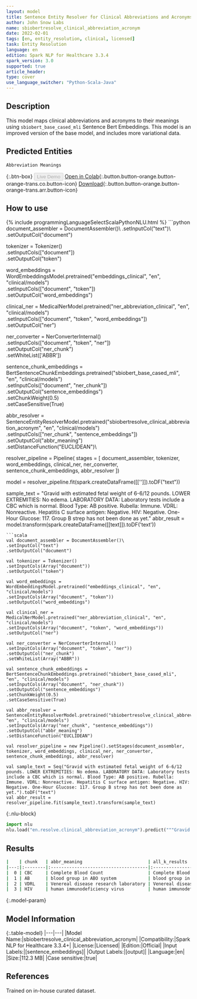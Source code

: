 ```yaml
---
layout: model
title: Sentence Entity Resolver for Clinical Abbreviations and Acronyms (sbiobert_base_cased_mli embeddings)
author: John Snow Labs
name: sbiobertresolve_clinical_abbreviation_acronym
date: 2022-02-01
tags: [en, entity_resolution, clinical, licensed]
task: Entity Resolution
language: en
edition: Spark NLP for Healthcare 3.3.4
spark_version: 3.0
supported: true
article_header:
type: cover
use_language_switcher: "Python-Scala-Java"
---
```


## Description

This model maps clinical abbreviations and acronyms to their meanings using `sbiobert_base_cased_mli` Sentence Bert Embeddings. This model is an improved version of the base model, and includes more variational data.

## Predicted Entities

`Abbreviation Meanings`

{:.btn-box}
<button class="button button-orange" disabled>Live Demo</button>
[Open in Colab](https://colab.research.google.com/github/JohnSnowLabs/spark-nlp-workshop/blob/master/tutorials/Certification_Trainings/Healthcare/3.Clinical_Entity_Resolvers.ipynb){:.button.button-orange.button-orange-trans.co.button-icon}
[Download](https://s3.amazonaws.com/auxdata.johnsnowlabs.com/clinical/models/sbiobertresolve_clinical_abbreviation_acronym_en_3.3.4_3.0_1643681527227.zip){:.button.button-orange.button-orange-trans.arr.button-icon}

## How to use



<div class="tabs-box" markdown="1">
{% include programmingLanguageSelectScalaPythonNLU.html %}
```python
document_assembler = DocumentAssembler()\
.setInputCol("text")\
.setOutputCol("document")

tokenizer = Tokenizer()\
.setInputCols(["document"])\
.setOutputCol("token")

word_embeddings = WordEmbeddingsModel.pretrained("embeddings_clinical", "en", "clinical/models")\
.setInputCols(["document", "token"])\
.setOutputCol("word_embeddings")

clinical_ner = MedicalNerModel.pretrained("ner_abbreviation_clinical", "en", "clinical/models") \
.setInputCols(["document", "token", "word_embeddings"]) \
.setOutputCol("ner")

ner_converter = NerConverterInternal() \
.setInputCols(["document", "token", "ner"]) \
.setOutputCol("ner_chunk")\
.setWhiteList(['ABBR'])

sentence_chunk_embeddings = BertSentenceChunkEmbeddings.pretrained("sbiobert_base_cased_mli", "en", "clinical/models")\
.setInputCols(["document", "ner_chunk"])\
.setOutputCol("sentence_embeddings")\
.setChunkWeight(0.5)\
.setCaseSensitive(True)

abbr_resolver = SentenceEntityResolverModel.pretrained("sbiobertresolve_clinical_abbreviation_acronym", "en", "clinical/models") \
.setInputCols(["ner_chunk", "sentence_embeddings"]) \
.setOutputCol("abbr_meaning")\
.setDistanceFunction("EUCLIDEAN")\


resolver_pipeline = Pipeline(
stages = [
document_assembler,
tokenizer,
word_embeddings,
clinical_ner,
ner_converter,
sentence_chunk_embeddings,
abbr_resolver
])

model = resolver_pipeline.fit(spark.createDataFrame([['']]).toDF("text"))

sample_text = "Gravid with estimated fetal weight of 6-6/12 pounds. LOWER EXTREMITIES: No edema. LABORATORY DATA: Laboratory tests include a CBC which is normal. Blood Type: AB positive. Rubella: Immune. VDRL: Nonreactive. Hepatitis C surface antigen: Negative. HIV: Negative. One-Hour Glucose: 117. Group B strep has not been done as yet."
abbr_result = model.transform(spark.createDataFrame([[text]]).toDF('text'))
```
```scala
val document_assembler = DocumentAssembler()\
.setInputCol("text")
.setOutputCol("document")

val tokenizer = Tokenizer()
.setInputCols(Array("document"))
.setOutputCol("token")

val word_embeddings = WordEmbeddingsModel.pretrained("embeddings_clinical", "en", "clinical/models")
.setInputCols(Array("document", "token"))
.setOutputCol("word_embeddings")

val clinical_ner = MedicalNerModel.pretrained("ner_abbreviation_clinical", "en", "clinical/models") 
.setInputCols(Array("document", "token", "word_embeddings")) 
.setOutputCol("ner")

val ner_converter = NerConverterInternal() 
.setInputCols(Array("document", "token", "ner")) 
.setOutputCol("ner_chunk")
.setWhiteList(Array("ABBR"))

val sentence_chunk_embeddings = BertSentenceChunkEmbeddings.pretrained("sbiobert_base_cased_mli", "en", "clinical/models")
.setInputCols(Array("document", "ner_chunk"))
.setOutputCol("sentence_embeddings")
.setChunkWeight(0.5)
.setCaseSensitive(True)

val abbr_resolver = SentenceEntityResolverModel.pretrained("sbiobertresolve_clinical_abbreviation_acronym", "en", "clinical/models") 
.setInputCols(Array("ner_chunk", "sentence_embeddings")) 
.setOutputCol("abbr_meaning")
.setDistanceFunction("EUCLIDEAN")

val resolver_pipeline = new Pipeline().setStages(document_assembler, tokenizer, word_embeddings, clinical_ner, ner_converter, sentence_chunk_embeddings, abbr_resolver)

val sample_text = Seq("Gravid with estimated fetal weight of 6-6/12 pounds. LOWER EXTREMITIES: No edema. LABORATORY DATA: Laboratory tests include a CBC which is normal. Blood Type: AB positive. Rubella: Immune. VDRL: Nonreactive. Hepatitis C surface antigen: Negative. HIV: Negative. One-Hour Glucose: 117. Group B strep has not been done as yet.").toDF("text")
val abbr_result = resolver_pipeline.fit(sample_text).transform(sample_text)
```


{:.nlu-block}
```python
import nlu
nlu.load("en.resolve.clinical_abbreviation_acronym").predict("""Gravid with estimated fetal weight of 6-6/12 pounds. LOWER EXTREMITIES: No edema. LABORATORY DATA: Laboratory tests include a CBC which is normal. Blood Type: AB positive. Rubella: Immune. VDRL: Nonreactive. Hepatitis C surface antigen: Negative. HIV: Negative. One-Hour Glucose: 117. Group B strep has not been done as yet.""")
```

</div>

## Results

```bash
|    | chunk   | abbr_meaning                         | all_k_results                                                                                                                                                                                                |
|---:|:--------|:-------------------------------------|:-------------------------------------------------------------------------------------------------------------------------------------------------------------------------------------------------------------|
|  0 | CBC     | Complete Blood Count                 | Complete Blood Count:::Complete blood count:::blood group in ABO system:::(complement) component 4:::abortion:::carbohydrate antigen:::clear to auscultation:::carcinoembryonic antigen:::cervical (level) 4 |
|  1 | AB      | blood group in ABO system            | blood group in ABO system:::abortion                                                                                                                                                                         |
|  2 | VDRL    | Venereal disease research laboratory | Venereal disease research laboratory:::venous blood gas:::leukocyte esterase:::vertical banded gastroplasty                                                                                                  |
|  3 | HIV     | human immunodeficiency virus         | human immunodeficiency virus:::blood group in ABO system:::abortion:::fluorescent in situ hybridization                                                                                                      |

```

{:.model-param}
## Model Information

{:.table-model}
|---|---|
|Model Name:|sbiobertresolve_clinical_abbreviation_acronym|
|Compatibility:|Spark NLP for Healthcare 3.3.4+|
|License:|Licensed|
|Edition:|Official|
|Input Labels:|[sentence_embeddings]|
|Output Labels:|[output]|
|Language:|en|
|Size:|112.3 MB|
|Case sensitive:|true|

## References

Trained on in-house curated dataset.